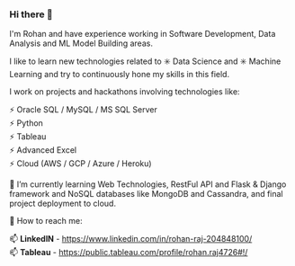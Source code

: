 ### Hi there 👋

I'm Rohan and have experience working in Software Development, Data Analysis and ML Model Building areas.

I like to learn new technologies related to ✳️ Data Science and ✳️ Machine Learning and try to continuously hone my skills in this field.

I work on projects and hackathons involving technologies like:

⚡ Oracle SQL / MySQL / MS SQL Server                                                                                                              
⚡ Python                                                                                                                                                
⚡ Tableau                                                                                                                                             
⚡ Advanced Excel                                                                                                                                                
⚡ Cloud (AWS / GCP / Azure / Heroku)                                                                                                                        

🌱 I’m currently learning Web Technologies, RestFul API and Flask & Django framework and NoSQL databases like MongoDB and Cassandra, and final project deployment to cloud.

💬 How to reach me:

   📫 **LinkedIN** - https://www.linkedin.com/in/rohan-raj-204848100/                                                  
   📫 **Tableau** -  https://public.tableau.com/profile/rohan.raj4726#!/
